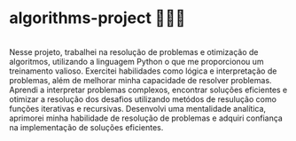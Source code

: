 <h1>algorithms-project 🧑🏼‍💻</h1>
</br>
Nesse projeto, trabalhei na resolução de problemas e otimização de algoritmos, utilizando a linguagem Python o que me proporcionou um treinamento valioso. Exercitei habilidades como lógica e interpretação de problemas, além de melhorar minha capacidade de resolver problemas. Aprendi a interpretar problemas complexos, encontrar soluções eficientes e otimizar a resolução dos desafios utilizando metódos de resulução como funções iterativas e recursivas. Desenvolvi uma mentalidade analítica, aprimorei minha habilidade de resolução de problemas e adquiri confiança na implementação de soluções eficientes.
